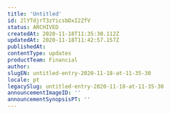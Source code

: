 ```yaml
---
title: 'Untitled'
id: 2lYTdjrT3zYicsbDxI2ZfV
status: ARCHIVED
createdAt: 2020-11-18T11:35:30.112Z
updatedAt: 2020-11-18T11:42:57.157Z
publishedAt: 
contentType: updates
productTeam: Financial
author: 
slugEN: untitled-entry-2020-11-18-at-11-35-30
locale: pt
legacySlug: untitled-entry-2020-11-18-at-11-35-30
announcementImageID: ''
announcementSynopsisPT: ''
---
```



